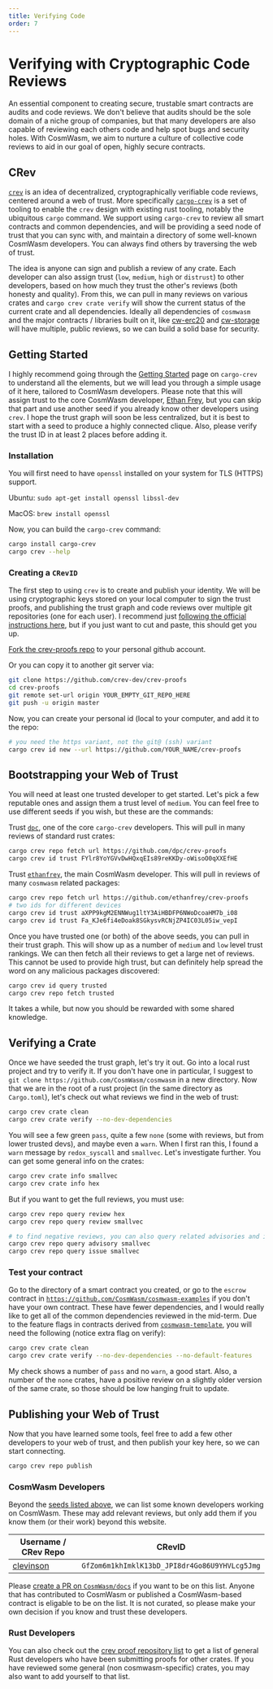 ```yaml
---
title: Verifying Code
order: 7
---
```


# Verifying with Cryptographic Code Reviews

An essential component to creating secure, trustable smart contracts are audits
and code reviews. We don't believe that audits should be the sole domain of a
niche group of companies, but that many developers are also capable of reviewing each
others code and help spot bugs and security holes. With CosmWasm, we aim to nurture
a culture of collective code reviews to aid in our goal of open, highly secure contracts.

## CRev

[`crev`](https://news.ycombinator.com/item?id=18824923) is an idea of decentralized,
cryptographically verifiable code reviews, centered around a web of trust.
More specifically [`cargo-crev`](https://github.com/crev-dev/cargo-crev/tree/master/cargo-crev)
is a set of tooling to enable the `crev` design with existing rust tooling,
notably the ubiquitous `cargo` command. We support using `cargo-crev` to review all
smart contracts and common dependencies, and will be providing a seed node of trust that
you can sync with, and maintain a directory of some well-known CosmWasm developers. You
can always find others by traversing the web of trust.

The idea is anyone can sign and publish a review of any crate. Each developer can also
assign trust (`low`, `medium`, `high` or `distrust`) to other developers, based on how
much they trust the other's reviews (both honesty and quality). From this, we can pull
in many reviews on various crates and `cargo crev crate verify` will show the current
status of the current crate and all dependencies. Ideally all dependencies of `cosmwasm`
and the major contracts / libraries built on it, like [cw-erc20](https://crates.io/crates/cw-erc20)
and [cw-storage](https://crates.io/crates/cw-storage) will have multiple, public reviews,
so we can build a solid base for security.

## Getting Started

I highly recommend going through the [Getting Started](https://github.com/crev-dev/cargo-crev/blob/master/cargo-crev/src/doc/getting_started.md)
page on `cargo-crev` to understand all the elements, but we will lead you through a simple usage of it here,
tailored to CosmWasm developers. Please note that this will assign trust to the core
CosmWasm developer, [Ethan Frey](https://github.com/ethanfrey), but you can skip that part and
use another seed if you already know other developers using `crev`.
I hope the trust graph will soon be less centralized, but it is best to start with a seed
to produce a highly connected clique. Also, please verify the trust ID in at least 2 places before
adding it.

### Installation

You will first need to have `openssl` installed on your system for TLS (HTTPS) support.

Ubuntu: `sudo apt-get install openssl libssl-dev`

MacOS: `brew install openssl`

Now, you can build the `cargo-crev` command:

```sh
cargo install cargo-crev
cargo crev --help
```

### Creating a `CRevID`

The first step to using `crev` is to create and publish your identity. We will be using
cryptographic keys stored on your local computer to sign the trust proofs, and publishing
the trust graph and code reviews over multiple git repositories (one for each user).
I recommend just [following the official instructions here](https://github.com/crev-dev/cargo-crev/blob/master/cargo-crev/src/doc/getting_started.md#creating-a-crevid),
but if you just want to cut and paste, this should get you up.

[Fork the crev-proofs repo](https://github.com/crev-dev/crev-proofs/fork) to your personal github account.

Or you can copy it to another git server via:

```sh
git clone https://github.com/crev-dev/crev-proofs
cd crev-proofs
git remote set-url origin YOUR_EMPTY_GIT_REPO_HERE
git push -u origin master
```

Now, you can create your personal id (local to your computer, and add it to the repo:

```sh
# you need the https variant, not the git@ (ssh) variant
cargo crev id new --url https://github.com/YOUR_NAME/crev-proofs
```

## Bootstrapping your Web of Trust

You will need at least one trusted developer to get started.
Let's pick a few reputable ones and assign them a trust level of `medium`.
You can feel free to use different seeds if you wish, but these are the commands:

Trust [`dpc`](https://github.com/dpc), one of the core `cargo-crev` developers. This will pull in many
reviews of standard rust crates:

```sh
cargo crev repo fetch url https://github.com/dpc/crev-proofs
cargo crev id trust FYlr8YoYGVvDwHQxqEIs89reKKDy-oWisoO0qXXEfHE
```

Trust [`ethanfrey`](https://github.com/ethanfrey), the main CosmWasm developer. This will pull
in reviews of many `cosmwasm` related packages:

```sh
cargo crev repo fetch url https://github.com/ethanfrey/crev-proofs
# two ids for different devices
cargo crev id trust aXPP9kgM2ENNWug1ltY3AiHBDFP6NWoDcoaHM7b_i08
cargo crev id trust Fa_KJe6fi4eDoak8SGkysvRCNjZP4IC03L05iw_vepI
```

Once you have trusted one (or both) of the above seeds, you can pull in their trust graph.
This will show up as a number of `medium` and `low` level trust rankings. We can
then fetch all their reviews to get a large net of reviews. This cannot be used to provide
high trust, but can definitely help spread the word on any malicious packages discovered:

```sh
cargo crev id query trusted
cargo crev repo fetch trusted
```

It takes a while, but now you should be rewarded with some shared knowledge.

## Verifying a Crate

Once we have seeded the trust graph, let's try it out. Go into a local rust project
and try to verify it. If you don't have one in particular, I suggest to
`git clone https://github.com/CosmWasm/cosmwasm` in a new directory.
Now that we are in the root of a rust project (in the same directory as `Cargo.toml`),
let's check out what reviews we find in the web of trust:

```sh
cargo crev crate clean
cargo crev crate verify --no-dev-dependencies
```

You will see a few green `pass`, quite a few `none` (some with reviews, but from lower trusted devs),
and maybe even a `warn`. When I first ran this, I found a `warn` message by `redox_syscall`
and `smallvec`. Let's investigate further. You can get some general info on the crates:

```sh
cargo crev crate info smallvec
cargo crev crate info hex
```

But if you want to get the full reviews, you must use:

```sh
cargo crev repo query review hex
cargo crev repo query review smallvec

# to find negative reviews, you can also query related advisories and issues
cargo crev repo query advisory smallvec
cargo crev repo query issue smallvec
```

### Test your contract

Go to the directory of a smart contract you created, or go to the `escrow`
contract in [`https://github.com/CosmWasm/cosmwasm-examples`](https://github.com/CosmWasm/cosmwasm-examples)
if you don't have your own contract. These have fewer dependencies, and I would really
like to get all of the common dependencies reviewed in the mid-term. Due to the
feature flags in contracts derived from [`cosmwasm-template`](https://github.com/CosmWasm/cosmwasm-template),
you will need the following (notice extra flag on verify):

```sh
cargo crev crate clean
cargo crev crate verify --no-dev-dependencies --no-default-features
```

My check shows a number of `pass` and no `warn`, a good start. Also, a number
of the `none` crates, have a positive review on a slightly older version
of the same crate, so those should be low hanging fruit to update.

## Publishing your Web of Trust

Now that you have learned some tools, feel free to add a few other developers
to your web of trust, and then publish your key here, so we can start connecting.

```sh
cargo crev repo publish
```

### CosmWasm Developers

Beyond the [seeds listed above](#bootstrapping-your-web-of-trust), we can list some
known developers working on CosmWasm. These may add relevant reviews, but only add
them if you know them (or their work) beyond this website.

| Username / CRev Repo | CRevID |
| -------------------- | ------ |
| [clevinson](https://github.com/clevinson/crev-proofs) | `GfZom6m1khImklK13bD_JPI8dr4Go86U9YHVLcg5Jmg` |

Please [create a PR on `CosmWasm/docs`](https://github.com/CosmWasm/docs/pulls) if you want to be
on this list. Anyone that has contributed to CosmWasm or published a CosmWasm-based
contract is eligable to be on the list. It is not curated, so please make your own
decision if you know and trust these developers.

### Rust Developers

You can also check out the [crev proof repository list](https://github.com/crev-dev/cargo-crev/wiki/List-of-Proof-Repositories)
to get a list of general Rust developers who have been submitting proofs for other
crates. If you have reviewed some general (non cosmwasm-specific) crates, you may
also want to add yourself to that list.
